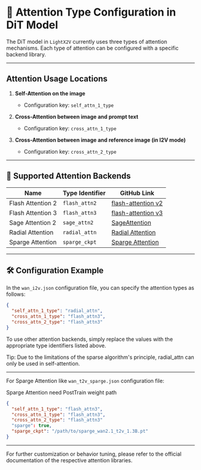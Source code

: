 # 🎯 Attention Type Configuration in DiT Model

The DiT model in `LightX2V` currently uses three types of attention mechanisms. Each type of attention can be configured with a specific backend library.

---

## Attention Usage Locations

1. **Self-Attention on the image**
   - Configuration key: `self_attn_1_type`

2. **Cross-Attention between image and prompt text**
   - Configuration key: `cross_attn_1_type`

3. **Cross-Attention between image and reference image (in I2V mode)**
   - Configuration key: `cross_attn_2_type`

---

## 🚀 Supported Attention Backends

| Name               | Type Identifier   | GitHub Link |
|--------------------|-------------------|-------------|
| Flash Attention 2  | `flash_attn2`     | [flash-attention v2](https://github.com/Dao-AILab/flash-attention) |
| Flash Attention 3  | `flash_attn3`     | [flash-attention v3](https://github.com/Dao-AILab/flash-attention) |
| Sage Attention 2   | `sage_attn2`      | [SageAttention](https://github.com/thu-ml/SageAttention) |
| Radial Attention   | `radial_attn`     | [Radial Attention](https://github.com/mit-han-lab/radial-attention) |
| Sparge Attention   | `sparge_ckpt`     | [Sparge Attention](https://github.com/thu-ml/SpargeAttn) |

---

## 🛠️ Configuration Example

In the `wan_i2v.json` configuration file, you can specify the attention types as follows:

```json
{
  "self_attn_1_type": "radial_attn",
  "cross_attn_1_type": "flash_attn3",
  "cross_attn_2_type": "flash_attn3"
}
```

To use other attention backends, simply replace the values with the appropriate type identifiers listed above.

Tip: Due to the limitations of the sparse algorithm's principle, radial_attn can only be used in self-attention.

---

For Sparge Attention like `wan_t2v_sparge.json` configuration file:

   Sparge Attention need PostTrain weight path

```json
{
  "self_attn_1_type": "flash_attn3",
  "cross_attn_1_type": "flash_attn3",
  "cross_attn_2_type": "flash_attn3"
  "sparge": true,
  "sparge_ckpt": "/path/to/sparge_wan2.1_t2v_1.3B.pt"
}
```

---

For further customization or behavior tuning, please refer to the official documentation of the respective attention libraries.
